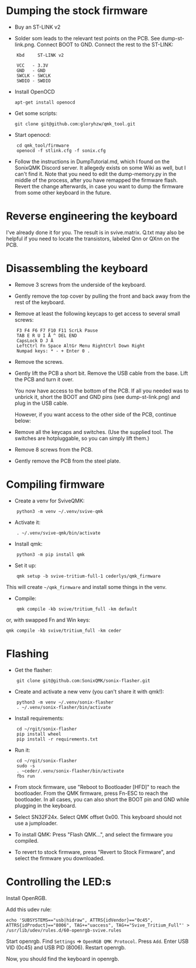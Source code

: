 Dumping the stock firmware
==========================

* Buy an ST-LINK v2

* Solder som leads to the relevant test points on the PCB.  See
  dump-st-link.png.  Connect BOOT to GND.  Connect the rest to the
  ST-LINK:

```
    Kbd	    ST-LINK v2

    VCC   - 3.3V
    GND   - GND
    SWCLK - SWCLK
    SWDIO - SWDIO
```

* Install OpenOCD

    ```apt-get install openocd```

* Get some scripts:

    ```git clone git@github.com:gloryhzw/qmk_tool.git```

* Start openocd:

```
    cd qmk_tool/firmware
    openocd -f stlink.cfg -f sonix.cfg
```

 * Follow the instructions in DumpTutorial.md, which I found on the
   SonixQMK Discord server.  It allegedy exists on some Wiki as well,
   but I can't find it.  Note that you need to edit the dump-memory.py
   in the middle of the process, after you have remapped the firmware
   flash.  Revert the change afterwards, in case you want to dump the
   firmware from some other keyboard in the future.

Reverse engineering the keyboard
================================

I've already done it for you.  The result is in svive.matrix.  Q.txt
may also be helpful if you need to locate the transistors, labeled Qnn
or QXnn on the PCB.

Disassembling the keyboard
==========================

* Remove 3 screws from the underside of the keyboard.

* Gently remove the top cover by pulling the front and back away from
  the rest of the keyboard.

* Remove at least the following keycaps to get access to several small
  screws:

```
    F3 F4 F6 F7 F10 F11 ScrLk Pause
    TAB E R U I Å ^ DEL END
    CapsLock D J Ä
    LeftCtrl Fn Space AltGr Menu RightCtrl Down Right
    Numpad keys: * - + Enter 0 .
```

* Remove the screws.

* Gently lift the PCB a short bit.  Remove the USB cable from the
  base.  Lift the PCB and turn it over.

  You now have access to the bottom of the PCB.  If all you needed was
  to unbrick it, short the BOOT and GND pins (see dump-st-link.png)
  and plug in the USB cable.

  However, if you want access to the other side of the PCB, continue below:

* Remove all the keycaps and switches.  (Use the supplied tool.  The
  switches are hotpluggable, so you can simply lift them.)

* Remove 8 screws from the PCB.

* Gently remove the PCB from the steel plate.

Compiling firmware
==================

* Create a venv for SviveQMK:

```
    python3 -m venv ~/.venv/svive-qmk
```
* Activate it:

```
    . ~/.venv/svive-qmk/bin/activate
```

* Install qmk:

```
    python3 -m pip install qmk
```

* Set it up:

```
    qmk setup -b svive-tritium-full-1 cederlys/qmk_firmware
```

  This will create `~/qmk_firmware` and install some things in the venv.

* Compile:

```
    qmk compile -kb svive/tritium_full -km default
```

  or, with swapped Fn and Win keys:

    qmk compile -kb svive/tritium_full -km ceder

Flashing
========

* Get the flasher:

```
    git clone git@github.com:SonixQMK/sonix-flasher.git
```

* Create and activate a new venv (you can't share it with qmk!):

```
    python3 -m venv ~/.venv/sonix-flasher
    . ~/.venv/sonix-flasher/bin/activate
```

* Install requirements:

```
    cd ~/rgit/sonix-flasher
    pip install wheel
    pip install -r requirements.txt
```

* Run it:

```
    cd ~/rgit/sonix-flasher
    sudo -s
    . ~ceder/.venv/sonix-flasher/bin/activate
    fbs run
```

* From stock firmware, use "Reboot to Bootloader [HFD]" to reach the
  bootloader.  From the QMK firmware, press Fn-ESC to reach the
  bootloader.  In all cases, you can also short the BOOT pin and GND
  while plugging in the keyboard.

* Select SN32F24x.  Select QMK offset 0x00.  This keyboard should not
  use a jumploader.

* To install QMK: Press "Flash QMK...", and select the firmware you
  compiled.

* To revert to stock firmware, press "Revert to Stock Firmware", and
  select the firmware you downloaded.

Controlling the LED:s
=====================

Install OpenRGB.

Add this udev rule:

```
echo 'SUBSYSTEMS=="usb|hidraw", ATTRS{idVendor}=="0c45", ATTRS{idProduct}=="8006", TAG+="uaccess", TAG+="Svive_Tritium_Full"' > /usr/lib/udev/rules.d/60-openrgb-svive.rules
```

Start openrgb.  Find `Settings` => `OpenRGB QMK Protocol`.  Press
`Add`.  Enter USB VID (0c45) and USB PID (8006).  Restart openrgb.

Now, you should find the keyboard in openrgb.
